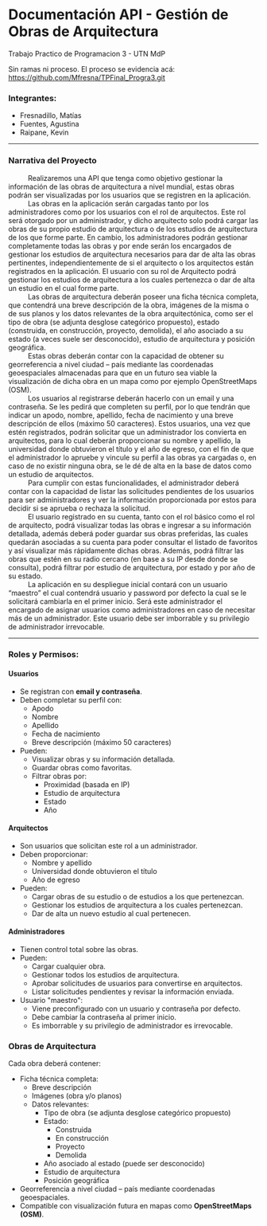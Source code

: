 # Documentación API - Gestión de Obras de Arquitectura
Trabajo Practico de Programacion 3 - UTN MdP

Sin ramas ni proceso. El proceso se evidencia acá: https://github.com/Mfresna/TPFinal_Progra3.git

### **Integrantes:**
- Fresnadillo, Matías
- Fuentes, Agustina
- Raipane, Kevin
---
### **Narrativa del Proyecto**

&nbsp;&nbsp;&nbsp;&nbsp;&nbsp;&nbsp;&nbsp;&nbsp;&nbsp;&nbsp;Realizaremos una API que tenga como objetivo gestionar la información de las obras de arquitectura a nivel mundial, estas obras podrán ser visualizadas por los usuarios que se registren en la aplicación.<br>
&nbsp;&nbsp;&nbsp;&nbsp;&nbsp;&nbsp;&nbsp;&nbsp;&nbsp;&nbsp;Las obras en la aplicación serán cargadas tanto por los administradores como por los usuarios con el rol de arquitectos. Este rol será otorgado por un administrador, y dicho arquitecto solo podrá cargar las obras de su propio estudio de arquitectura o de los estudios de arquitectura de los que forme parte. En cambio, los administradores podrán gestionar completamente todas las obras y por ende serán los encargados de gestionar los estudios de arquitectura necesarios para dar de alta las obras pertinentes, independientemente de si el arquitecto o los arquitectos están registrados en la aplicación. El usuario con su rol de Arquitecto podrá gestionar los estudios de arquitectura a los cuales pertenezca o dar de alta un estudio en el cual forme parte.<br>
&nbsp;&nbsp;&nbsp;&nbsp;&nbsp;&nbsp;&nbsp;&nbsp;&nbsp;&nbsp;Las obras de arquitectura deberán poseer una ficha técnica completa, que contendrá una breve descripción de la obra, imágenes de la misma o de sus planos y los datos relevantes de la obra arquitectónica, como ser el tipo de obra (se adjunta desglose categórico propuesto), estado (construida, en construcción, proyecto, demolida), el año asociado a su estado (a veces suele ser desconocido), estudio de arquitectura y posición geográfica.<br>
&nbsp;&nbsp;&nbsp;&nbsp;&nbsp;&nbsp;&nbsp;&nbsp;&nbsp;&nbsp;Estas obras deberán contar con la capacidad de obtener su georreferencia a nivel ciudad – país mediante las coordenadas geoespaciales almacenadas para que en un futuro sea viable la visualización de dicha obra en un mapa como por ejemplo OpenStreetMaps (OSM).<br>
&nbsp;&nbsp;&nbsp;&nbsp;&nbsp;&nbsp;&nbsp;&nbsp;&nbsp;&nbsp;Los usuarios al registrarse deberán hacerlo con un email y una contraseña. Se les pedirá que completen su perfil, por lo que tendrán que indicar un apodo, nombre, apellido, fecha de nacimiento y una breve descripción de ellos (máximo 50 caracteres). Estos usuarios, una vez que estén registrados, podrán solicitar que un administrador los convierta en arquitectos, para lo cual deberán proporcionar su nombre y apellido, la universidad donde obtuvieron el título y el año de egreso, con el fin de que el administrador lo apruebe y vincule su perfil a las obras ya cargadas o, en caso de no existir ninguna obra, se le dé de alta en la base de datos como un estudio de arquitectos.<br>
&nbsp;&nbsp;&nbsp;&nbsp;&nbsp;&nbsp;&nbsp;&nbsp;&nbsp;&nbsp;Para cumplir con estas funcionalidades, el administrador deberá contar con la capacidad de listar las solicitudes pendientes de los usuarios para ser administradores y ver la información proporcionada por estos para decidir si se aprueba o rechaza la solicitud.<br>
&nbsp;&nbsp;&nbsp;&nbsp;&nbsp;&nbsp;&nbsp;&nbsp;&nbsp;&nbsp;El usuario registrado en su cuenta, tanto con el rol básico como el rol de arquitecto, podrá visualizar todas las obras e ingresar a su información detallada, además deberá poder guardar sus obras preferidas, las cuales quedarán asociadas a su cuenta para poder consultar el listado de favoritos y así visualizar más rápidamente dichas obras. Además, podrá filtrar las obras que estén en su radio cercano (en base a su IP desde donde se consulta), podrá filtrar por estudio de arquitectura, por estado y por año de su estado.<br>
&nbsp;&nbsp;&nbsp;&nbsp;&nbsp;&nbsp;&nbsp;&nbsp;&nbsp;&nbsp;La aplicación en su despliegue inicial contará con un usuario “maestro” el cual contendrá usuario y password por defecto la cual se le solicitará cambiarla en el primer inicio. Será este administrador el encargado de asignar usuarios como administradores en caso de necesitar más de un administrador. Este usuario debe ser imborrable y su privilegio de administrador irrevocable.<br>

---

### Roles y Permisos:

#### Usuarios
- Se registran con **email y contraseña**.
- Deben completar su perfil con:
    - Apodo
    - Nombre
    - Apellido
    - Fecha de nacimiento
    - Breve descripción (máximo 50 caracteres)
- Pueden:
    - Visualizar obras y su información detallada.
    - Guardar obras como favoritas.
    - Filtrar obras por:
        - Proximidad (basada en IP)
        - Estudio de arquitectura
        - Estado
        - Año

#### Arquitectos
- Son usuarios que solicitan este rol a un administrador.
- Deben proporcionar:
    - Nombre y apellido
    - Universidad donde obtuvieron el título
    - Año de egreso
- Pueden:
    - Cargar obras de su estudio o de estudios a los que pertenezcan.
    - Gestionar los estudios de arquitectura a los cuales pertenezcan.
    - Dar de alta un nuevo estudio al cual pertenecen.

#### Administradores
- Tienen control total sobre las obras.
- Pueden:
    - Cargar cualquier obra.
    - Gestionar todos los estudios de arquitectura.
    - Aprobar solicitudes de usuarios para convertirse en arquitectos.
    - Listar solicitudes pendientes y revisar la información enviada.
- Usuario "maestro":
    - Viene preconfigurado con un usuario y contraseña por defecto.
    - Debe cambiar la contraseña al primer inicio.
    - Es imborrable y su privilegio de administrador es irrevocable.

### Obras de Arquitectura

Cada obra deberá contener:

- Ficha técnica completa:
    - Breve descripción
    - Imágenes (obra y/o planos)
    - Datos relevantes:
        - Tipo de obra (se adjunta desglose categórico propuesto)
        - Estado:
            - Construida
            - En construcción
            - Proyecto
            - Demolida
        - Año asociado al estado (puede ser desconocido)
        - Estudio de arquitectura
        - Posición geográfica
- Georreferencia a nivel ciudad – país mediante coordenadas geoespaciales.
- Compatible con visualización futura en mapas como **OpenStreetMaps (OSM)**.
